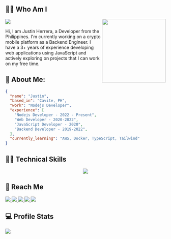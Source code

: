 

## 🧑‍🦰 Who Am I
<img src='https://img.shields.io/twitter/follow/Herrera_Jus'>

<img align='right' src='https://media.tenor.com/NxMR5GE5WDEAAAAi/pentol-stiker.gif' width='200'>

Hi, I am Justin Herrera, a Developer from the Philippines. I'm currently working on a crypto mobile platform as a Backend Engineer.
I have a 3+ years of experience developing web applications using JavaScript and actively exploring on projects that I can work on my free time.

## 📰 About Me:

```json
{
  "name": "Justin",
  "based_in": "Cavite, PH",
  "work": "Nodejs Developer",
  "experience": [
    "Nodejs Developer - 2022 - Present",
    "Web Developer - 2020-2022",
    "JavaScript Developer - 2020",
    "Backend Developer - 2019-2022", 
  ],
  "currently_learning": "AWS, Docker, TypeScript, Tailwind"
}
```

## 🧑‍💻 Technical Skills
<p align="center">
  <a href="https://skillicons.dev">
    <img src="https://skillicons.dev/icons?i=js,react,tailwind,ts,nodejs,express,postgres,mongodb,aws,docker,jest" />
  </a>
</p>

## 📱 Reach Me
<a href="justinherrera013@gmail.com">
  <img src="https://img.shields.io/badge/Gmail-D14836?style=for-the-badge&logo=gmail&logoColor=white">
</a>
<a href="https://www.linkedin.com/in/justin-mohses-herrera-a8316215a/">
  <img src="https://img.shields.io/badge/LinkedIn-0077B5?style=for-the-badge&logo=linkedin&logoColor=white">
</a>
<a href="https://www.messenger.com/t/100001540463036">
  <img src="https://img.shields.io/badge/Messenger-00B2FF?style=for-the-badge&logo=messenger&logoColor=white">
</a>
<a href="#">
  <img src="https://img.shields.io/badge/viber-685EA9?style=for-the-badge&logo=viber&logoColor=white">
</a>
<a href="#">
  <img src="https://img.shields.io/badge/WhatsApp-25D366?style=for-the-badge&logo=whatsapp&logoColor=white">
</a>

## 💻 Profile Stats
<img src="https://github-readme-stats.vercel.app/api?username=justinherrera">
